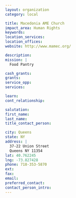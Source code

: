 ```yaml
---
layout: organization
category: local

title: Macedonia AME Church
impact_area: Human Rights
keywords: 
location_services: 
location_offices: 
website: http://www.mamec.org/

description: 
mission: |
  Food Pantry

cash_grants: 
grants: 
service_opp: 
services: 

learn: 
cont_relationship: 

salutation: 
first_name: 
last_name: 
title_contact_person: 

city: Queens
state: NY
address: |
  37-22 Union Street    
  Queens NY 11354
lat: 40.762245
lng: -73.827428
phone: 718-353-5870
ext: 
fax: 
email: 
preferred_contact: 
contact_person_intro: 
---
```

